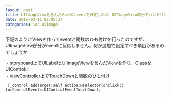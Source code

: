```yaml
---
layout: post
title: UIImageViewを含んだViewにeventを設定したが、UIImageView部分でハンドリングしてくれない
date: 2015-03-11 02:05:37
categories: ios uiimage
---
```

<p>下記のようにViewを作ってeventと関数のひも付けを行ったのですが、UIImageView部分がeventに反応しません。何か追加で設定すべき項目があるのでしょうか</p>

<p>・storyboard上でUILabelとUIImageViewを含んだViewを作り、ClassをUIControlに<br>
・viewController上でTouchDownと関数のひも付け</p>

<pre><code> [_control addTarget:self action:@selector(onClick:) forControlEvents:UIControlEventTouchDown];
</code></pre>
